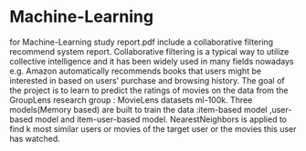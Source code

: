 # Machine-Learning
for Machine-Learning study
report.pdf include a collaborative filtering recommend system report.
Collaborative filtering is a typical way to utilize collective intelligence and it has been widely used in many fields nowadays e.g. Amazon automatically recommends books that users might be interested in based on users’ purchase and browsing history.
The goal of the project is to learn to predict the ratings of movies on the data from the GroupLens research group : MovieLens datasets ml-100k. Three models(Memory based) are built to train the data :item-based model ,user-based model and item-user-based model. NearestNeighbors is applied to find k most similar users or movies of the target user or the movies this user has watched.
